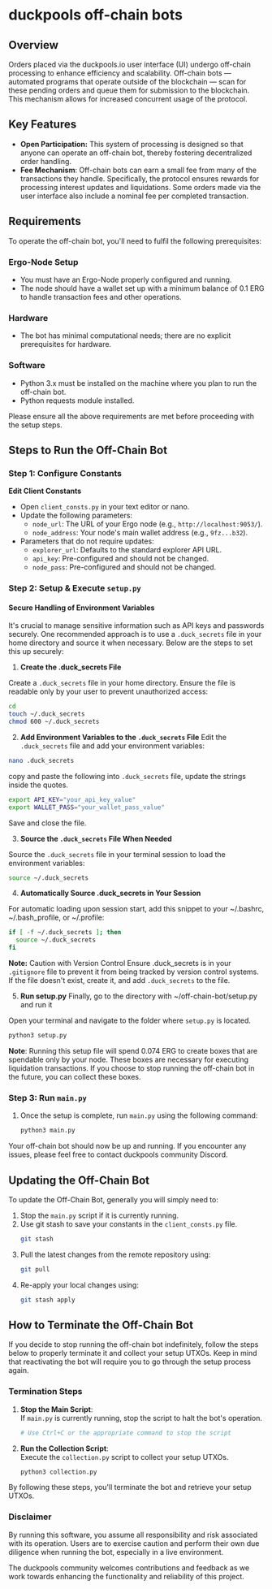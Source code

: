 # duckpools off-chain bots

## Overview
Orders placed via the duckpools.io user interface (UI) undergo off-chain processing to enhance efficiency and scalability. Off-chain bots — automated programs that operate outside of the blockchain — scan for these pending orders and queue them for submission to the blockchain. This mechanism allows for increased concurrent usage of the protocol.

## Key Features
* **Open Participation:** This system of processing is designed so that anyone can operate an off-chain bot, thereby fostering decentralized order handling.
* **Fee Mechanism**: Off-chain bots can earn a small fee from many of the transactions they handle. Specifically, the protocol ensures rewards for processing interest updates and liquidations. Some orders made via the user interface also include a nominal fee per completed transaction.

## Requirements

To operate the off-chain bot, you'll need to fulfil the following prerequisites:

### Ergo-Node Setup
- You must have an Ergo-Node properly configured and running.
- The node should have a wallet set up with a minimum balance of 0.1 ERG to handle transaction fees and other operations.

### Hardware
- The bot has minimal computational needs; there are no explicit prerequisites for hardware.

### Software
- Python 3.x must be installed on the machine where you plan to run the off-chain bot.
- Python requests module installed.

Please ensure all the above requirements are met before proceeding with the setup steps.

## Steps to Run the Off-Chain Bot

### Step 1: Configure Constants

 **Edit Client Constants**
   - Open `client_consts.py` in your text editor or nano.
   - Update the following parameters:
     - `node_url`: The URL of your Ergo node (e.g., `http://localhost:9053/`). 
     - `node_address`: Your node's main wallet address (e.g., `9fz...b32`).
   - Parameters that do not require updates:
     - `explorer_url`: Defaults to the standard explorer API URL.
     - `api_key`: Pre-configured and should not be changed.
     - `node_pass`: Pre-configured and should not be changed.
### Step 2: Setup & Execute `setup.py`

#### Secure Handling of Environment Variables

It's crucial to manage sensitive information such as API keys and passwords securely. One recommended approach is to use a `.duck_secrets` file in your home directory and source it when necessary. Below are the steps to set this up securely:

1. **Create the .duck_secrets File**

Create a `.duck_secrets` file in your home directory.
Ensure the file is readable only by your user to prevent unauthorized access:

```bash
cd
touch ~/.duck_secrets
chmod 600 ~/.duck_secrets
```

2. **Add Environment Variables to the `.duck_secrets` File**
Edit the `.duck_secrets` file and add your environment variables:

```bash
nano .duck_secrets
```
copy and paste the following into `.duck_secrets` file, update the strings inside the quotes.
```bash
export API_KEY="your_api_key_value"
export WALLET_PASS="your_wallet_pass_value"
```
Save and close the file.

3. **Source the `.duck_secrets` File When Needed**

Source the `.duck_secrets` file in your terminal session to load the environment variables:

```bash
source ~/.duck_secrets
```

4. **Automatically Source .duck_secrets in Your Session**

For automatic loading upon session start, add this snippet to your ~/.bashrc, ~/.bash_profile, or ~/.profile:

```bash
if [ -f ~/.duck_secrets ]; then
  source ~/.duck_secrets
fi
```

**Note:** Caution with Version Control
Ensure .duck_secrets is in your `.gitignore` file to prevent it from being tracked by version control systems. If the file doesn't exist, create it, and add `.duck_secrets` to the file.


5. **Run setup.py**
Finally, go to the directory with ~/off-chain-bot/setup.py and run it

Open your terminal and navigate to the folder where `setup.py` is located.

```bash
python3 setup.py
```

**Note**: Running this setup file will spend 0.074 ERG to create boxes that are spendable only by your node. These boxes are necessary for executing liquidation transactions. If you choose to stop running the off-chain bot in the future, you can collect these boxes.

### Step 3: Run `main.py`

1. Once the setup is complete, run `main.py` using the following command:
    ```bash
    python3 main.py
    ```

Your off-chain bot should now be up and running. If you encounter any issues, please feel free to contact duckpools community Discord.

## Updating the Off-Chain Bot

To update the Off-Chain Bot, generally you will simply need to:

1. Stop the `main.py` script if it is currently running.
2. Use git stash to save your constants in the `client_consts.py` file.
     ```bash
    git stash
    ```
4. Pull the latest changes from the remote repository using:
      ```bash
    git pull
    ```
6. Re-apply your local changes using:
     ```bash
    git stash apply
    ```

## How to Terminate the Off-Chain Bot

If you decide to stop running the off-chain bot indefinitely, follow the steps below to properly terminate it and collect your setup UTXOs. Keep in mind that reactivating the bot will require you to go through the setup process again.

### Termination Steps

1. **Stop the Main Script**:  
   If `main.py` is currently running, stop the script to halt the bot's operation.
    ```bash
    # Use Ctrl+C or the appropriate command to stop the script
    ```
    
2. **Run the Collection Script**:  
   Execute the `collection.py` script to collect your setup UTXOs.
    ```bash
    python3 collection.py
    ```

By following these steps, you'll terminate the bot and retrieve your setup UTXOs.

### Disclaimer
By running this software, you assume all responsibility and risk associated with its operation. Users are to exercise caution and perform their own due diligence when running the bot, especially in a live environment.

The duckpools community welcomes contributions and feedback as we work towards enhancing the functionality and reliability of this project.
